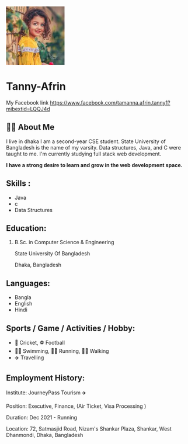 ﻿![pic](imeage/pic.jpg)

# Tanny-Afrin
My Facebook link https://www.facebook.com/tamanna.afrin.tanny1?mibextid=LQQJ4d

## 🙋🏻  About Me
I live in dhaka
I am a second-year CSE student. State University of Bangladesh is the name of my varsity. Data structures, Java, and C were taught to me. I'm currently studying full stack web development.

 **I have a strong desire to learn and grow in the web development space.**


## Skills :
* Java
* c
* Data Structures


## Education:
1. B.Sc. in Computer Science & Engineering

    State University Of Bangladesh

    Dhaka, Bangladesh


## Languages:
* Bangla
* English
* Hindi

## Sports / Game / Activities / Hobby:

* 🏏 Cricket, ⚽ Football
* 🏊‍♀️ Swimming, 🏃‍♀️ Running, 🚶‍♀️ Walking
* ✈️ Travelling

## Employment History:

Institute: JourneyPass Tourism ✈️

Position: Executive, Finance, (Air Ticket, Visa Processing )

Duration: Dec 2021 - Running

Location: 72, Satmasjid Road, Nizam's Shankar Plaza, Shankar, West Dhanmondi, Dhaka, Bangladesh






